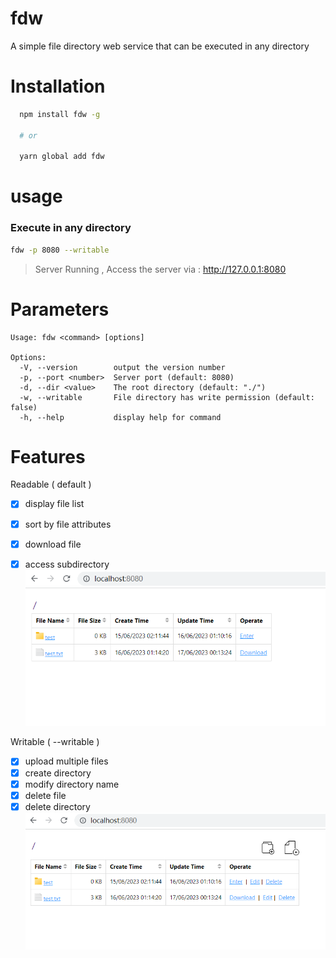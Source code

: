 
# fdw

 A simple file directory web service that can be executed in any directory

# Installation

```sh
  npm install fdw -g

  # or

  yarn global add fdw

```

# usage

### Execute in any directory
  
  ```sh
  fdw -p 8080 --writable
  ```

  > Server Running , Access the server via : http://127.0.0.1:8080

# Parameters

  ```text
  Usage: fdw <command> [options]

  Options:
    -V, --version        output the version number
    -p, --port <number>  Server port (default: 8080)
    -d, --dir <value>    The root directory (default: "./")
    -w, --writable       File directory has write permission (default: false)
    -h, --help           display help for command

  ```


# Features

Readable ( default )
- [x] display file list
- [x] sort by file attributes
- [x] download file
- [x] access subdirectory 
![](./s1.png)


Writable ( --writable )
- [x] upload multiple files
- [x] create directory
- [x] modify directory name
- [x] delete file
- [x] delete directory
![](./s2.png)
